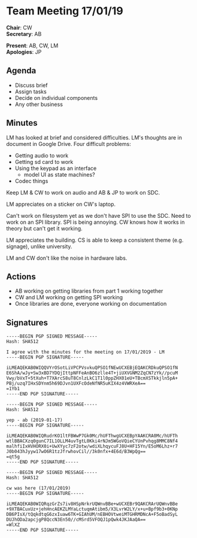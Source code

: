 Team Meeting 17/01/19
===

<!-- remember two spaces at end of line to break onto a new line -->
**Chair**: CW  
**Secretary**: AB

**Present**: AB, CW, LM  
**Apologies**: JP

## Agenda
- Discuss brief
- Assign tasks
- Decide on individual components
- Any other business

## Minutes

LM has looked at brief and considered difficulties. LM's thoughts are in
document in Google Drive. Four difficult problems:

- Getting audio to work
- Getting sd card to work
- Using the keypad as an interface
  - model UI as state machines?
- Codec things

Keep LM & CW to work on audio and AB & JP to work on SDC.

LM appreciates on a sticker on CW's laptop.

Can't work on filesystem yet as we don't have SPI to use the SDC. Need to work
on an SPI library. SPI is being annoying. CW knows how it works in theory but
can't get it working.

LM appreciates the building. CS is able to keep a consistent theme (e.g.
signage), unlike university.

LM and CW don't like the noise in hardware labs.

## Actions
- AB working on getting libraries from part 1 working together
- CW and LM working on getting SPI working
- Once libraries are done, everyone working on documentation

## Signatures
<!-- 
	Paste in entire GPG signed messages here 
	Messages should have initials and date
-->
```
-----BEGIN PGP SIGNED MESSAGE-----
Hash: SHA512

I agree with the minutes for the meeting on 17/01/2019 - LM
-----BEGIN PGP SIGNATURE-----

iLMEAQEKAB0WIQQVYrOSotLiVPCPVsvkuQPSO1fNEwUCXEBjEQAKCRDkuQPSO1fN
E6ShA/wJy+Sw3xBD7YDQjIttpNFFeAnBO6zlle4T+jiUXVGNM2ZqCN7zYk//pcuM
Vwy/bVxT+5tXuh+T7XArcS8uT8CnlzLkC1T1l0ppZHX01eU+TBcmXSTkkjln5pA+
PBj/uzq7IHxSDYnm5h69DJvn1UXFcOdeNfNR5uKIX4z4VWRXeA==
=1Yb1
-----END PGP SIGNATURE-----
```
```
-----BEGIN PGP SIGNED MESSAGE-----
Hash: SHA512

yep - ab (2019-01-17)
-----BEGIN PGP SIGNATURE-----

iLMEAQEKAB0WIQRudrKO1ltFBWwP7Gk0Mc/hUFThwgUCXEBpYAAKCRA0Mc/hUFTh
wtlBBACXzq0gunC7IL1OLLM4uvTgtL0Kki4rNJm5WGoVQieCYUnPvhqg8MMC8Nf4
malhfiIxHVHORX0i+UwXYyc7zF2otw/wdiXLhqycuFJ8U+HF15Yn/E5oM6Lhz+r7
J0b043hJyyw17wO6R1tzJfrwhovCil//3k0nfx+4E6d/B3WpQg==
=qt5g
-----END PGP SIGNATURE-----
```
```
-----BEGIN PGP SIGNED MESSAGE-----
Hash: SHA512

cw was here (17/01/2019)
-----BEGIN PGP SIGNATURE-----

iLMEAQEKAB0WIQRqzGrZs7iv8HSpNrkrUQWnvBBe+wUCXEBr9QAKCRArUQWnvBBe
+9XTBACuxUz+jehHncAEKZLMYaLctuqmAtibm5/X3LvrW2LY/x+u+Bpf9b3+0KNp
DB6PIsX/tQqkdtqG6zxIuaw6TK+GIAhUM/nEBHOVtweiMTGHRMDNcA+F5oBadSyL
DUJhODa2apcjgP8QccN3En50//cMSrd5VFOQJ1pQwk4JKJAaQA==
=WlXZ
-----END PGP SIGNATURE-----
```
